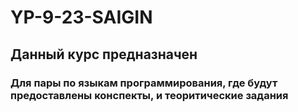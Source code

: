 # YP-9-23-SAIGIN

## Данный курс предназначен
### Для пары по языкам программирования, где будут предоставлены конспекты, и теоритические задания